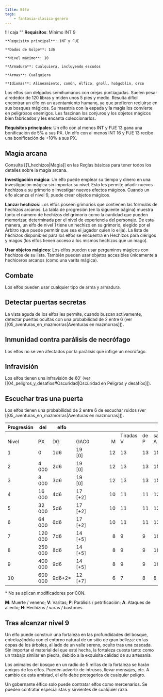 ```yaml
---
title: Elfo
tags:
    - fantasia-clasica-genero
---
```


!!! caja ""
    **Requisitos**: Mínimo INT 9

    **Requisito principal**: INT y FUE

    **Dados de Golpe**: 1d6

    **Nivel máximo**: 10

    **Armadura**: Cualquiera, incluyendo escudos

    **Armas**: Cualquiera
    
    **Idiomas**: Alineamiento, común, élfico, gnoll, hobgoblin, orco

Los elfos son delgados semihumanos con orejas puntiagudas. Suelen pesar alrededor de 120 libras y miden unos 5 pies y medio. Resulta difícil encontrar un elfo en un asentamiento humano, ya que prefieren recluirse en sus bosques mágicos. Su maestría con la espada y la magia los convierte en peligrosos enemigos. Les fascinan los conjuros y los objetos mágicos
bien fabricados y les encanta coleccionarlos.

**Requisitos principales**: Un elfo con al menos INT y FUE 13 gana una bonificación de 5% a sus PX. Un elfo con al menos INT 16 y FUE 13 recibe una bonificación de +10% a sus PX.

## Magia arcana
Consulta [[1_hechizos|Magia]] en las Reglas básicas para tener todos los detalles sobre la magia arcana.

**Investigación mágica**: Un elfo puede emplear su tiempo y dinero en una investigación mágica sin importar su nivel. Esto les permite añadir nuevos hechizos a su grimorio o investigar nuevos efectos mágicos. Cuando un elfo alcanza el nivel 9, puede crear objetos mágicos.

**Lanzar hechizos**: Los elfos poseen grimorios que contienen las fórmulas de hechizos arcanos. La tabla de progresión (en la siguiente página) muestra tanto el número de hechizos del grimorio como la cantidad que pueden memorizar, determinada por el nivel de experiencia del personaje. De esta manera, un elfo de nivel 1 tiene un hechizo en su grimorio, elegido por el Árbitro (que puede permitir que sea el jugador quien lo elija). La lista de hechizos disponibles para los elfos se encuentra en Hechizos para clérigos y magos (los elfos tienen acceso a los mismos hechizos que un mago).

**Usar objetos mágicos**: Los elfos pueden usar pergaminos mágicos con hechizos de su lista. También pueden usar objetos accesibles únicamente a hechiceros arcanos (como una varita mágica).

## Combate
Los elfos pueden usar cualquier tipo de arma y armadura.

## Detectar puertas secretas
La vista aguda de los elfos les permite, cuando buscan activamente, detectar puertas ocultas con una probabilidad de 2 entre 6 (ver [[05_aventuras_en_mazmorras|Aventuras en mazmorras]]).

## Inmunidad contra parálisis de necrófago
Los elfos no se ven afectados por la parálisis que inflige un necrófago.

## Infravisión
Los elfos tienen una infravisión de 60’ (ver [[04_peligros_y_desafios#Oscuridad|Oscuridad en Peligros y desafíos]]).

## Escuchar tras una puerta
Los elfos tienen una probabilidad de 2 entre 6 de escuchar ruidos (ver [[05_aventuras_en_mazmorras|Aventuras en mazmorras]]).


| Progresión | del     | elfo   |          | <div style="width:70px" /> |              |         |                | <div style="width:70px" /> |       |       |               |       |       |
| ---------- | ------- | ------ | -------- | -------------------------: | ------------ | ------- | -------------- | :------------------------- | ----- | ----- | ------------- | ----- | ----- |
| <br>Nivel  | <br>PX  | <br>DG | <br>GAC0 |                      <br>M | Tiradas<br>V | de<br>P | salvación<br>A | <br>H                      | <br>1 | <br>2 | Hechizos<br>3 | <br>4 | <br>5 |
| 1          | 0       | 1d6    | 19 [0]   |                         12 | 13           | 13      | 15             | 15                         | 1     | –     | –             | –     | –     |
| 2          | 4 000   | 2d6    | 19 [0]   |                         12 | 13           | 13      | 15             | 15                         | 2     | –     | –             | –     | –     |
| 3          | 8 000   | 3d6    | 19 [0]   |                         12 | 13           | 13      | 15             | 15                         | 2     | 1     | –             | –     | –     |
| 4          | 16 000  | 4d6    | 17 [+2]  |                         10 | 11           | 11      | 13             | 12                         | 2     | 2     | –             | –     | –     |
| 5          | 32 000  | 5d6    | 17 [+2]  |                         10 | 11           | 11      | 13             | 12                         | 2     | 2     | 1             | –     | –     |
| 6          | 64 000  | 6d6    | 17 [+2]  |                         10 | 11           | 11      | 13             | 12                         | 2     | 2     | 2             | –     | –     |
| 7          | 120 000 | 7d6    | 14 [+5]  |                          8 | 9            | 9       | 10             | 10                         | 3     | 2     | 2             | 1     | –     |
| 8          | 250 000 | 8d6    | 14 [+5]  |                          8 | 9            | 9       | 10             | 10                         | 3     | 3     | 2             | 2     | –     |
| 9          | 400 000 | 9d6    | 14 [+5]  |                          8 | 9            | 9       | 10             | 10                         | 3     | 3     | 3             | 2     | 1     |
| 10         | 600 000 | 9d6+2* | 12 [+7]  |                          6 | 7            | 8       | 8              | 8                          | 3     | 3     | 3             | 3     | 2     |

  \* No se aplican modificadores por CON.
  
  **M**: Muerte / veneno; **V**:   Varitas;  **P**: Parálisis / petrificación; **A**: Ataques de aliento;  **H**: Hechizos / varas / bastones.

## Tras alcanzar nivel 9
Un elfo puede construir una fortaleza en las profundidades del bosque, entrelazándola con el entorno natural de un sitio de gran belleza: en las copas de los árboles, al lado de un valle sereno, oculto tras una cascada. Sin importar el material del que esté hecha, la fortaleza cuesta tanto como un trabajo similar en piedra, debido a la exquisita calidad de su artesanía.

Los animales del bosque en un radio de 5 millas de la fortaleza se harán amigos de los elfos. Pueden advertir de intrusos, llevar mensajes, etc. A cambio de esta amistad, el elfo debe protegerlos de cualquier peligro.

Un gobernante élfico solo puede contratar elfos como mercenarios. Se pueden contratar especialistas y sirvientes de cualquier raza.
